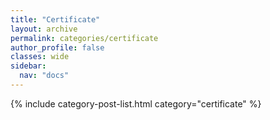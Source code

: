 ```yaml
---
title: "Certificate"
layout: archive
permalink: categories/certificate
author_profile: false
classes: wide
sidebar:
  nav: "docs"
---
```



{% include category-post-list.html category="certificate" %}